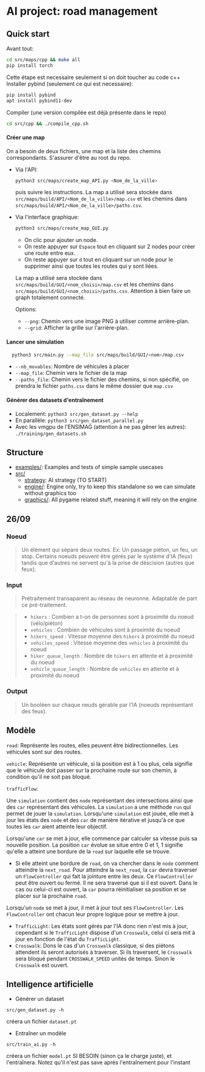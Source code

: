 # AI project: road management

## Quick start

Avant tout:
  ```bash
  cd src/maps/cpp && make all
  pip install torch
  ```

Cette étape est necessaire seulement si on doit toucher au code c++
Installer pybind (seulement ce qui est necessaire):
  ```bash
  pip install pybind
  apt install pybind11-dev
  ```

Compiler (une version compilée est déjà présente dans le repo)
  ```bash
  cd src/cpp && ./compile_cpp.sh
  ```

#### Créer une map
On a besoin de deux fichiers, une map et la liste des chemins correspondants.
S'assurer d'être au root du repo.

- Via l'API:
  ```bash
  python3 src/maps/create_map_API.py <Nom_de_la_ville>
  ```
  puis suivre les instructions. La map a utilisé sera stockée dans `src/maps/build/API/<Nom_de_la_ville>/map.csv` et les chemins dans `src/maps/build/API/<Nom_de_la_ville>/paths.csv`.

- Via l'interface graphique:
  ```bash
  python3 src/maps/create_map_GUI.py 
  ```
  - On clic pour ajouter un node.
  - On reste appuyer sur `Espace` tout en cliquant sur 2 nodes pour créer une route entre eux.
  - On reste appuyer sur `d` tout en cliquant sur un node pour le supprimer ainsi que toutes les routes qui y sont liées.

  La map a utilisé sera stockée dans `src/maps/build/GUI/<nom_choisi>/map.csv` et les chemins dans `src/maps/build/GUI/<nom_choisi>/paths.csv`.
  Attention à bien faire un graph totalement connecté.

  Options:
  - `--png`: Chemin vers une image PNG à utiliser comme arrière-plan.
  - `--grid`: Afficher la grille sur l'arrière-plan.

#### Lancer une simulation

```bash
  python3 src/main.py --map_file src/maps/build/GUI/<nom>/map.csv 
```

- `--nb_movables`: Nombre de véhicules à placer
- `--map_file`: Chemin vers le fichier de la map
- `--paths_file`: Chemin vers le fichier des chemins, si non spécifié, on prendra le fichier `paths.csv` dans le même dossier que `map.csv`

#### Générer des datasets d'entraînement

- Localement: `python3 src/gen_dataset.py --help`
- En parallèle: `python3 src/gen_dataset_parallel.py`
- Avec les vmgpu de l'ENSIMAG (attention à ne pas gêner les autres): `./training/gen_datasets.sh`

## Structure

- [examples/](./examples/): Examples and tests of simple sample usecases
- [src/](./src/)
  - [strategy](./src/strategy.py): AI strategy (TO START)
  - [engine/](./src/engine/): Engine only, try to keep this standalone so we can simulate without graphics too
  - [graphics/](./src/graphics/): All pygame related stuff, meaning it will rely on the engine

## 26/09

### Noeud
> Un élément qui sépare deux routes. Ex: Un passage piéton, un feu, un stop. Certains noeuds peuvent être gérés par le système d'IA (feux) tandis que d'autres ne servent qu'à la prise de déscision (autres que feux).

### Input
> Prétraitement transaparent au réseau de neuronne. Adaptable de part ce pré-traitement.

> - `hikers` : Combien a t-on de personnes sont à proximité du noeud (vélo/piéton) 
> - `vehicles` : Combien de véhicules sont à proximité du noeud
> - `hikers_speed` : Vitesse moyenne des `hikers` à proximité du noeud
> - `vehicles_speed` : Vitesse moyenne des `vehicles` à proximité du noeud
> - `hiker_queue_length` : Nombre de `hikers` en attente et à proximité du noeud
> - `vehicle_queue_length` : Nombre de `vehicles` en attente et à proximité du noeud

### Output
> Un booléen sur chaque neuds gérable par l'IA (noeuds représentant des feux).

## Modèle

`road`: Représente les routes, elles peuvent être bidirectionnelles. Les véhicules sont sur des routes.

`vehicle`: Représente un véhicule, si la position est à 1 ou plus, cela signifie que le véhicule doit passer sur la prochaine route sur son chemin, à condition qu'il ne soit pas bloqué.

`trafficFlow`: 

Une `simulation` contient des `node` représentant des intersections ainsi que des `car` représentant des véhicules.
La `simulation` a une méthode `run` qui permet de jouer la `simulation`. Lorsqu'une `simulation` est jouée, elle met à jour les états des `node` et des `car` de manière itérative et jusqu'à ce que toutes les `car` aient atteinte leur objectif.

Lorsqu'une `car` se met à jour, elle commence par calculer sa vitesse puis sa nouvelle position.
La position `car` évolue se situe entre 0 et 1, 1 signifie qu'elle a atteint une bordure de la `road` sur laquelle elle se trouve.
- Si elle atteint une bordure de `road`, on va chercher dans le `node` comment atteindre la `next_road`. Pour atteindre la `next_road`, la `car` devra traverser un `FlowController` qui fait la jointure entre les deux. Ce `FlowController` peut être ouvert ou fermé. Il ne sera traversé que si il est ouvert. Dans le cas ou celui-ci est ouvert, la `car` pourra réinitialiser sa position et se placer sur la prochaine `road`.

Lorsqu'un `node` se met à jour, il met à jour tout ses `FlowController`. Les `FlowController` ont chacun leur propre logique pour se mettre à jour.
- `TrafficLight`: Les états sont gérés par l'IA donc rien n'est mis à jour, cependant si le `TrafficLight` dispose d'un `Crosswalk`, celui ci sera mit à jour en fonction de l'état du `TrafficLight`.
- `Crosswalk`: Dons le cas d'un `Crosswalk` classique, si des piétons attendent ils seront autorisés à traverser. Si ils traversent, le `Crosswalk` sera bloqué pendant `CROSSWALK_SPEED` unités de temps. Sinon le `Crosswalk` est ouvert.

## Intelligence artificielle

- Générer un dataset

`src/gen_dataset.py -h`

créera un fichier `dataset.pt`

- Entraîner un modèle

`src/train_ai.py -h`

créera un fichier `model.pt` SI BESOIN (sinon ça le charge juste), et l'entraînera. Notez qu'il n'est pas save après l'entraînement pour l'instant
